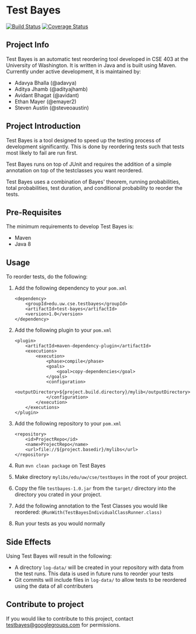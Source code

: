 # Test Bayes

[![Build Status](https://travis-ci.org/Test-Bayes/test-bayes.svg?branch=master)](https://travis-ci.org/Test-Bayes/test-bayes/)
[![Coverage Status](https://coveralls.io/repos/github/Test-Bayes/test-bayes/badge.svg?branch=master)](https://coveralls.io/github/Test-Bayes/test-bayes?branch=master)

## Project Info 
Test Bayes is an automatic test reordering tool developed in CSE 403 at the University of Washington. It is written in Java and is built using Maven. Currently under active development, it is maintained by:
 - Adavya Bhalla (@adavya)
 - Aditya Jhamb (@adityajhamb)
 - Avidant Bhagat (@avidant)
 - Ethan Mayer (@emayer2)
 - Steven Austin (@steveoaustin)

## Project Introduction
Test Bayes is a tool designed to speed up the testing process of development significantly. This is done by reordering tests such that tests most likely to fail are run first.

Test Bayes runs on top of JUnit and requires the addition of a simple annotation on top of the testclasses you want reordered.

Test Bayes uses a combination of Bayes' theorem, running probabilities, total probabilities, test duration, and conditional probability to reorder the tests.

## Pre-Requisites
The minimum requirements to develop Test Bayes is:
 - Maven
 - Java 8

## Usage
To reorder tests, do the following:

1. Add the following dependency to your `pom.xml`
    ```
    <dependency>
        <groupId>edu.uw.cse.testbayes</groupId>
        <artifactId>test-bayes</artifactId>
        <version>1.0</version>
    </dependency>
    ```

2. Add the following plugin to your `pom.xml`
    ```
    <plugin>
        <artifactId>maven-dependency-plugin</artifactId>
        <executions>
            <execution>
                <phase>compile</phase>
                <goals>
                    <goal>copy-dependencies</goal>
                </goals>
                <configuration>
                    <outputDirectory>${project.build.directory}/mylib</outputDirectory>
                </configuration>
            </execution>
        </executions>
    </plugin>
    ```

3. Add the following repository to your `pom.xml`
    ```
    <repository>
        <id>ProjectRepo</id>
        <name>ProjectRepo</name>
        <url>file://${project.basedir}/mylibs</url>
    </repository>
    ```

4. Run `mvn clean package` on Test Bayes

5. Make directory `mylibs/edu/uw/cse/testbayes` in the root of your project.

6. Copy the file `testbayes-1.0.jar` from the `target/` directory into the directory you crated in your project.

7. Add the following annotation to the Test Classes you would like reordered: `@RunWith(TestBayesIndividualClassRunner.class)`

8. Run your tests as you would normally

## Side Effects
Using Test Bayes will result in the following:
 - A directory `log-data/` will be created in your repository with data from the test runs. This data is used in future runs to reorder your tests
 - Git commits will include files in `log-data/` to allow tests to be reordered using the data of all contributers

## Contribute to project
 If you would like to contribute to this project, contact testbayes@googlegroups.com for permissions.
 
 